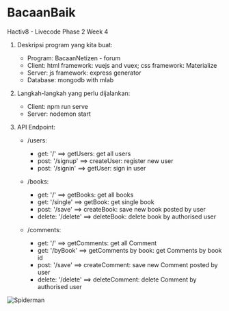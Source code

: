 # BacaanBaik
Hactiv8 - Livecode Phase 2 Week 4

1. Deskripsi program yang kita buat:
    - Program: BacaanNetizen - forum
    - Client: html framework: vuejs and vuex; css framework: Materialize
    - Server: js framework: express generator
    - Database: mongodb with mlab

2. Langkah-langkah yang perlu dijalankan:
    - Client: npm run serve
    - Server: nodemon start

3. API Endpoint:
    - /users:
        - get: '/'            ==> getUsers: get all users
        - post: '/signup'     ==> createUser: register new user
        - post: '/signin'     ==> getUser: sign in user

    - /books:
        - get: '/'            ==> getBooks: get all books
        - get: '/single'      ==> getBook: get single book
        - post: '/save'       ==> createBook: save new book posted by user
        - delete: '/delete'   ==> deleteBook: delete book by authorised user

    - /comments:
        - get: '/'            ==> getComments: get all Comment
        - get: '/byBook'      ==> getComments by book: get Comments by book id
        - post: '/save'       ==> createComment: save new Comment posted by user
        - delete: '/delete'   ==> deleteComment: delete Comment by authorised user

![Spiderman](http://octodex.github.com/images/spidertocat.png)  

